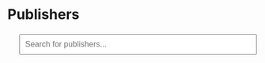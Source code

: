 # Publishers

<h3 id="publisherCount"></h3>
<ul id="publisherList">
<span id="last-month-date"></span>

<div id="SearchTitle"></div>

<input type="text" id="publisherSearch" placeholder="Search for publishers..." style="margin-bottom: 20px; width: 100%; padding: 10px; font-size: 16px;">


<ul id="publisherList">
</ul>
